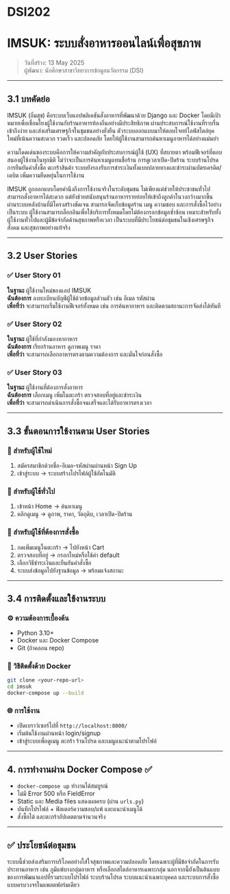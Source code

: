 # DSI202
# IMSUK: ระบบสั่งอาหารออนไลน์เพื่อสุขภาพ

> วันที่สร้าง: 13 May 2025  
> ผู้พัฒนา: นักศึกษาสาขาวิทยาการข้อมูลนวัตกรรม (DSI)

---

## 3.1 บทคัดย่อ

IMSUK (อิ่มสุข) คือระบบเว็บแอปพลิเคชันสั่งอาหารที่พัฒนาด้วย Django และ Docker โดยมีเป้าหมายเพื่อเชื่อมโยงผู้ใช้งานกับร้านอาหารท้องถิ่นอย่างมีประสิทธิภาพ ผ่านประสบการณ์ใช้งานที่ราบรื่น เข้าถึงง่าย และส่งเสริมเศรษฐกิจในชุมชนอย่างยั่งยืน ตัวระบบออกแบบมาให้ตอบโจทย์ไลฟ์สไตล์ยุคใหม่ที่เน้นความสะดวก รวดเร็ว และปลอดภัย โดยให้ผู้ใช้งานสามารถค้นหาเมนูอาหารได้อย่างแม่นยำ

ความโดดเด่นของระบบคือการให้ความสำคัญกับประสบการณ์ผู้ใช้ (UX) ที่สบายตา พร้อมฟีเจอร์ที่ตอบสนองผู้ใช้งานในทุกมิติ ไม่ว่าจะเป็นการค้นหาเมนูแทนชื่อร้าน การดูเวลาเปิด-ปิดร้าน ระบบร้านโปรด การยืนยันคำสั่งซื้อ ตะกร้าสินค้า  ระบบยังรองรับการชำระเงินทั้งแบบปลายทางและชำระผ่านบัตรเครดิต/เดบิต เพิ่มความยืดหยุ่นในการใช้งาน

IMSUK ถูกออกแบบโดยคำนึงถึงการใช้งานจริงในระดับชุมชน ไม่เพียงแต่ช่วยให้ประชาชนทั่วไปสามารถสั่งอาหารได้สะดวก แต่ยังช่วยสนับสนุนร้านอาหารรายย่อยให้เข้าถึงลูกค้าในวงกว้างมากขึ้น ผ่านระบบหลังบ้านที่มีโครงสร้างชัดเจน สามารถจัดเก็บข้อมูลร้าน เมนู ความชอบ และการสั่งซื้อไว้อย่างเป็นระบบ ผู้ใช้งานสามารถล็อกอินเพื่อใช้บริการทั้งหมดโดยไม่ต้องกรอกข้อมูลซ้ำซ้อน เหมาะสำหรับทั้งผู้ใช้งานทั่วไปและผู้มีข้อจำกัดด้านสุขภาพหรือเวลา เป็นระบบที่มีประโยชน์ต่อชุมชนในเชิงเศรษฐกิจ สังคม และสุขภาพอย่างแท้จริง

---

## 3.2 User Stories

### ✅ User Story 01
**ในฐานะ** ผู้ใช้งานใหม่ของแอป IMSUK  
**ฉันต้องการ** ลงทะเบียนบัญชีผู้ใช้ด้วยข้อมูลส่วนตัว เช่น อีเมล รหัสผ่าน  
**เพื่อที่ว่า** จะสามารถเริ่มใช้งานฟีเจอร์ทั้งหมด เช่น การค้นหาอาหาร และติดตามสถานะการจัดส่งได้ทันที  

### ✅ User Story 02  
**ในฐานะ** ผู้ใช้ที่กำลังมองหาอาหาร  
**ฉันต้องการ** เรียกร้านอาหาร ดูภาพเมนู ราคา   
**เพื่อที่ว่า** จะสามารถเลือกอาหารตรงตามความต้องการ และมั่นใจก่อนสั่งซื้อ

### ✅ User Story 03  
**ในฐานะ** ผู้ใช้งานที่ต้องการสั่งอาหาร  
**ฉันต้องการ** เลือกเมนู เพิ่มในตะกร้า ตรวจสอบที่อยู่และชำระเงิน  
**เพื่อที่ว่า** จะสามารถดำเนินการสั่งซื้อจนเสร็จและได้รับอาหารตรงเวลา

---

## 3.3 ขั้นตอนการใช้งานตาม User Stories

### 🔹 สำหรับผู้ใช้ใหม่
1. สมัครสมาชิกด้วยชื่อ-อีเมล-รหัสผ่านผ่านหน้า Sign Up
2. เข้าสู่ระบบ → ระบบสร้างโปรไฟล์ผู้ใช้อัตโนมัติ

### 🔹 สำหรับผู้ใช้ทั่วไป
1. เข้าหน้า Home → ค้นหาเมนู 
2. คลิกดูเมนู → ดูภาพ, ราคา, วัตถุดิบ, เวลาเปิด-ปิดร้าน

### 🔹 สำหรับผู้ใช้ที่ต้องการสั่งซื้อ
1. กดเพิ่มเมนูในตะกร้า → ไปยังหน้า Cart
2. ตรวจสอบที่อยู่ → กรอกใหม่หรือใช้ค่า default
3. เลือกวิธีชำระเงินและยืนยันคำสั่งซื้อ
4. ระบบส่งข้อมูลไปยังฐานข้อมูล → พร้อมแจ้งสถานะ

---

## 3.4 การติดตั้งและใช้งานระบบ

### ⚙️ ความต้องการเบื้องต้น
- Python 3.10+
- Docker และ Docker Compose
- Git (ถ้าคลอน repo)

### 🔧 วิธีติดตั้งด้วย Docker

```bash
git clone <your-repo-url>
cd imsuk
docker-compose up --build
```

### 🌐 การใช้งาน
- เปิดเบราว์เซอร์ไปที่ `http://localhost:8000/`
- เริ่มต้นใช้งานผ่านหน้า login/signup
- เข้าสู่ระบบเพื่อดูเมนู ตะกร้า ร้านโปรด และเมนูแนะนำตามโปรไฟล์

---

## 4. การทำงานผ่าน Docker Compose ✅

- `docker-compose up` ทำงานได้สมบูรณ์
- ไม่มี Error 500 หรือ FieldError
- Static และ Media files แสดงผลครบ (ผ่าน `urls.py`)
- บันทึกโปรไฟล์ + ฟิลเตอร์ความชอบ/แพ้ และแนะนำเมนูได้
- สั่งซื้อได้ และตะกร้าอัปเดตตามจำนวนจริง

---

## ✅ ประโยชน์ต่อชุมชน

ระบบนี้ช่วยส่งเสริมการบริโภคอย่างใส่ใจสุขภาพและความปลอดภัย โดยเฉพาะผู้ที่มีข้อจำกัดในการรับประทานอาหาร เช่น ภูมิแพ้บางกลุ่มอาหาร หรือเลือกสไตล์อาหารเฉพาะกลุ่ม นอกจากนี้ยังเป็นต้นแบบของการพัฒนาแอปที่รวมระบบโปรไฟล์ ระบบร้านโปรด ระบบแนะนำเฉพาะบุคคล และระบบการสั่งซื้อแบบครบวงจรในแพลตฟอร์มเดียว

